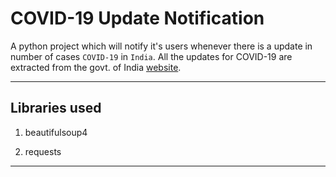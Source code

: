 # COVID-19 Update Notification

A python project which  will notify it's users whenever there is a update in number of cases `COVID-19` in `India`. All the updates for COVID-19 are extracted from the govt. of India [website](https://www.mohfw.gov.in/).

---

## Libraries used

1. beautifulsoup4

2. requests

---